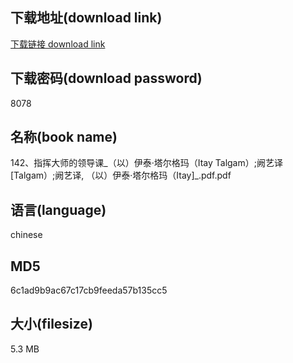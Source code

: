 ## 下载地址(download link)
[下载链接 download link](https://voluble-croquembouche-d321dc.netlify.app/?s=142%E3%80%81%E6%8C%87%E6%8C%A5%E5%A4%A7%E5%B8%88%E7%9A%84%E9%A2%86%E5%AF%BC%E8%AF%BE_%EF%BC%88%E4%BB%A5%EF%BC%89%E4%BC%8A%E6%B3%B0%C2%B7%E5%A1%94%E5%B0%94%E6%A0%BC%E7%8E%9B%EF%BC%88Itay+Talgam%EF%BC%89%3B%E9%98%99%E8%89%BA%E8%AF%91+%5BTalgam%EF%BC%89%3B%E9%98%99%E8%89%BA%E8%AF%91%2C+%EF%BC%88%E4%BB%A5%EF%BC%89%E4%BC%8A%E6%B3%B0%C2%B7%E5%A1%94%E5%B0%94%E6%A0%BC%E7%8E%9B%EF%BC%88Itay%5D_.pdf)

## 下载密码(download password)
8078

## 名称(book name)
142、指挥大师的领导课_（以）伊泰·塔尔格玛（Itay Talgam）;阙艺译 [Talgam）;阙艺译, （以）伊泰·塔尔格玛（Itay]_.pdf.pdf

## 语言(language)
chinese

## MD5
6c1ad9b9ac67c17cb9feeda57b135cc5

## 大小(filesize)
5.3 MB

